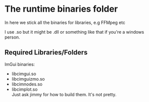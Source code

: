 # The runtime binaries folder
In here we stick all the binaries for libraries, e.g FFMpeg etc

I use .so but it might be .dll or something like that if you're a windows person.

## Required Libraries/Folders
ImGui binaries:
- libcimgui.so
- libcimguizmo.so
- libcimnodes.so
- libcimplot.so  
Just ask jimmy for how to build them. It's not pretty.